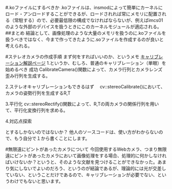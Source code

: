 #.koファイルにするべきか
.koファイルは、insmodによって簡単にカーネルにロード・アンロードすることができるが、ロードされれば常にメモリに配置される（常駐する）ので、必要最低限の構成でなければならないが、例えばimcs01のような外部のデバイスを扱うときにこのカーネルモジュールが適応される。  
##まとめ
結論として、画像処理のような大量のメモリを扱うのに.koファイルを扱うべきではなく、今まで作ってきたように.soファイルを作成するのが良いと考えられる。

#ステレオカメラの作成手順
まず何をすればいいのか、というメモ
[キャリブレーション解説ページ](http://cvl-robot.hateblo.jp/entry/2014/02/18/211045) 
1.というか、むしろ、普通のキャリブレーション（単眼）を始めるべき 成功
CalibrateCamera()関数によって、カメラ行列とカメラレンズ歪み行列を生成する。

2.ステレオキャリブレーションもできるはず　
cv::stereoCalibrate()において、カメラの姿勢行列を生成するR,T

3.平行化
cv::stereoRectify()関数によって、R,Tの両カメラの関係行列を用いて、平行化変換行列を求める。

4.対応点探索

とするしかないのではないか？
他人のソースコードは、使い方がわからないので、もう自分で１から書くことにします。


#無限遠にピントがあったカメラについて
今回使用するWebカメラ、つまり無限遠にピントがあったカメラにおいて画像処理をする場合、処理的に何かしなければいけないか？というと、そのような文献を見つけることができなかった。あまり気にしないでよいのだろう、というのが結論であるが、理論的には光が交差していない、ということだけであるので、キャリブレーションが必要でない、というわけでもないと思います。